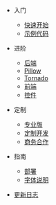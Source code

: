 * 入门

  * [快速开始](quickstart.md)
  * [示例代码](example.md)

* 进阶

  * [后端](python.md)
  * [Pillow](pillow.md)
  * [Tornado](tornado.md)
  * [前端](vue.md)
  * [控件](componse.md)

* 定制
  
  * [专业版](pro.md)
  * [定制开发](cust.md)
  * [商务合作](cooperation.md)

* 指南

  * [部署](deploy.md)
  * [字体说明](fonts.md)
  
* [更新日志](changelog.md)
